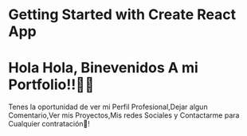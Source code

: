 # Getting Started with Create React App

<h1>Hola Hola, Binevenidos A mi Portfolio!!🐱‍🏍</h1>

<p>Tenes la oportunidad de ver mi Perfil Profesional,Dejar algun Comentario,Ver mis Proyectos,Mis redes Sociales y Contactarme para Cualquier contratación🚀!</p>
